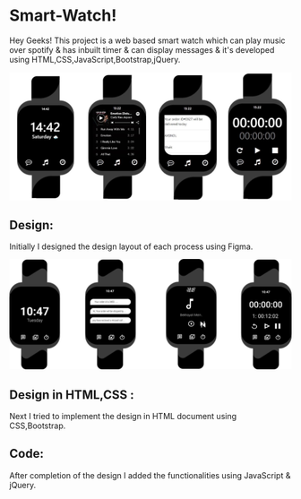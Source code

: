 # Smart-Watch!

Hey Geeks! This project is a web based smart watch which can play music over spotify & has inbuilt timer & can display messages & it's developed using HTML,CSS,JavaScript,Bootstrap,jQuery.

![enter image description here](https://github.com/Md-Mudassir/SmartWatch/blob/master/img/wat-horz.jpg)

## Design:
Initially I designed the design layout of each process using Figma. 

![enter image description here](https://github.com/Md-Mudassir/SmartWatch/blob/master/img/dp.jpg)

## Design in HTML,CSS :
Next I tried to implement the design in HTML document using CSS,Bootstrap.

## Code:
After completion of the design I added the functionalities using JavaScript & jQuery.
